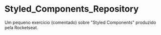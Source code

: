 # Styled_Components_Repository

Um pequeno exercício (comentado) sobre "Styled Components" produzido pela Rocketseat.
